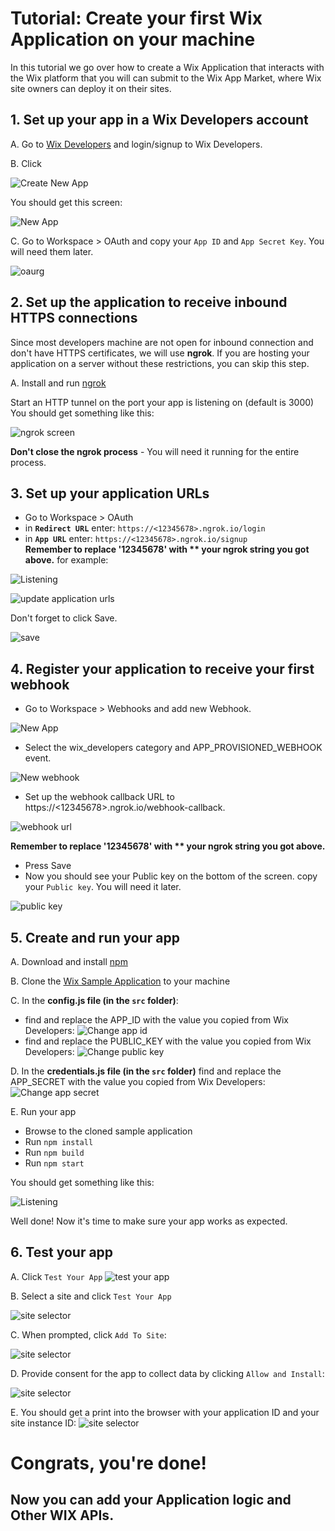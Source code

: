 # Tutorial: Create your first Wix Application on your machine
In this tutorial we go over how to create a Wix Application that interacts with the Wix platform that you will can submit to the Wix App Market, where Wix site owners can deploy it on their sites.   
## 1. Set up your app in a Wix Developers account 
A. Go to [Wix Developers](https://dev.wix.com/) and login/signup to Wix Developers.

B. Click 

![Create New App](images/create-app.png)

You should get this screen:

![New App](images/New-App.png)

C. Go to Workspace > OAuth and copy your `App ID` and `App Secret Key`. You will need them later.
 
![oaurg](images/oauth-settings.png)

## 2. Set up the application to receive inbound HTTPS connections
Since most developers machine are not open for inbound connection and don't have HTTPS certificates, we will use **ngrok**.
If you are hosting your application on a server without these restrictions, you can skip this step.

A. Install and run [ngrok](https://dashboard.ngrok.com/get-started)

Start an HTTP tunnel on the port your app is listening on  (default is 3000)
You should get something like this:

![ngrok screen](images/ngrok.png)

**Don't close the ngrok process** - You will need it running for the entire process.

## 3. Set up your application URLs
* Go to Workspace > OAuth
* in **`Redirect URL`** enter: `https://<12345678>.ngrok.io/login`
* in **`App URL`** enter: `https://<12345678>.ngrok.io/signup`  
**Remember to replace '12345678' with ** your ngrok string you got above.**
for example:

![Listening](images/httpsurl.png)


![update application urls](images/urls.png)

Don't forget to click Save.

![save](images/save.png)

## 4. Register your application to receive your first webhook
* Go to Workspace > Webhooks and add new Webhook.

![New App](images/new-webhook.png)

* Select the wix_developers category and APP_PROVISIONED_WEBHOOK event.

![New webhook](images/add-webhook.png)

* Set up the webhook callback URL to https://<12345678>.ngrok.io/webhook-callback.

![webhook url](images/webhook-callback.png)  

**Remember to replace '12345678' with ** your ngrok string you got above.**

* Press Save
* Now you should see your Public key on the bottom of the screen. copy your `Public key`. You will need it later.

![public key](images/get-public-key.png)


## 5. Create and run your app

A. Download and install [npm](https://www.npmjs.com/get-npm)

B. Clone the [Wix Sample Application](https://github.com/shaykewix/sample-wix-rest-app) to your machine

C. In the **config.js file (in the `src` folder)**: 
 - find and replace the APP_ID with the value you copied from Wix Developers:
![Change app id](images/change-config.png)   
 -  find and replace the PUBLIC_KEY with the value you copied from Wix Developers:
![Change public key](images/change-public-key.png)  

D. In the **credentials.js file (in the `src` folder)** find and replace the APP_SECRET  with the value you copied from Wix Developers:
![Change app secret](images/change-credentials.png)

E. Run your app

* Browse to the cloned sample application
* Run `npm install`
* Run `npm build`
* Run `npm start`

You should get something like this:

![Listening](images/listening.png)


Well done! Now it's time to make sure your app works as expected.

## 6. Test your app

A. Click `Test Your App`
![test your app](images/test-button.png)

B. Select a site and click `Test Your App`

![site selector](images/site-selector.png)

C. When prompted, click `Add To Site`:

![site selector](images/add-to-site.png)

D. Provide consent for the app to collect data by clicking `Allow and Install`:

![site selector](images/consent.png)

E. You should get a print into the browser with your application ID and your site instance ID:
![site selector](images/end.png)

# Congrats, you're done!
## Now you can add your Application logic and Other WIX APIs.
